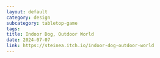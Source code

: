 ```yaml
---
layout: default
category: design
subcategory: tabletop-game
tags:
title: Indoor Dog, Outdoor World
date: 2024-07-07
link: https://steinea.itch.io/indoor-dog-outdoor-world
---
```

